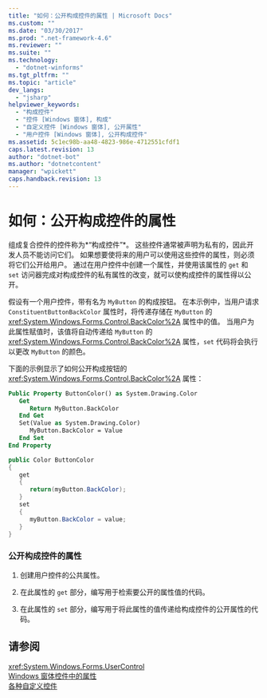 ```yaml
---
title: "如何：公开构成控件的属性 | Microsoft Docs"
ms.custom: ""
ms.date: "03/30/2017"
ms.prod: ".net-framework-4.6"
ms.reviewer: ""
ms.suite: ""
ms.technology: 
  - "dotnet-winforms"
ms.tgt_pltfrm: ""
ms.topic: "article"
dev_langs: 
  - "jsharp"
helpviewer_keywords: 
  - "构成控件"
  - "控件 [Windows 窗体], 构成"
  - "自定义控件 [Windows 窗体], 公开属性"
  - "用户控件 [Windows 窗体], 公开构成控件"
ms.assetid: 5c1ec98b-aa48-4823-986e-4712551cfdf1
caps.latest.revision: 13
author: "dotnet-bot"
ms.author: "dotnetcontent"
manager: "wpickett"
caps.handback.revision: 13
---
```

# 如何：公开构成控件的属性
组成复合控件的控件称为*“构成控件”*。  这些控件通常被声明为私有的，因此开发人员不能访问它们。  如果想要使将来的用户可以使用这些控件的属性，则必须将它们公开给用户。  通过在用户控件中创建一个属性，并使用该属性的 `get` 和 `set` 访问器完成对构成控件的私有属性的改变，就可以使构成控件的属性得以公开。  
  
 假设有一个用户控件，带有名为 `MyButton` 的构成按钮。  在本示例中，当用户请求 `ConstituentButtonBackColor` 属性时，将传递存储在 `MyButton` 的 <xref:System.Windows.Forms.Control.BackColor%2A> 属性中的值。  当用户为此属性赋值时，该值将自动传递给 `MyButton` 的 <xref:System.Windows.Forms.Control.BackColor%2A> 属性，`set` 代码将会执行以更改 `MyButton` 的颜色。  
  
 下面的示例显示了如何公开构成按钮的 <xref:System.Windows.Forms.Control.BackColor%2A> 属性：  
  
```vb  
Public Property ButtonColor() as System.Drawing.Color  
   Get  
      Return MyButton.BackColor  
   End Get  
   Set(Value as System.Drawing.Color)  
      MyButton.BackColor = Value  
   End Set  
End Property  
```  
  
```csharp  
public Color ButtonColor  
{  
   get  
   {  
      return(myButton.BackColor);  
   }  
   set  
   {  
      myButton.BackColor = value;  
   }  
}  
```  
  
### 公开构成控件的属性  
  
1.  创建用户控件的公共属性。  
  
2.  在此属性的 `get` 部分，编写用于检索要公开的属性值的代码。  
  
3.  在此属性的 `set` 部分，编写用于将此属性的值传递给构成控件的公开属性的代码。  
  
## 请参阅  
 <xref:System.Windows.Forms.UserControl>   
 [Windows 窗体控件中的属性](../../../../docs/framework/winforms/controls/properties-in-windows-forms-controls.md)   
 [各种自定义控件](../../../../docs/framework/winforms/controls/varieties-of-custom-controls.md)